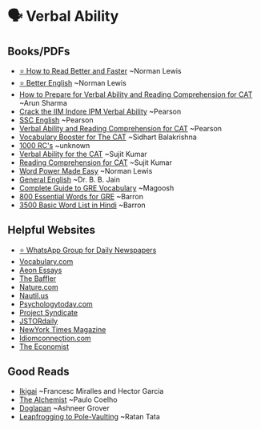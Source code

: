 # 🗣️ Verbal Ability

## Books/PDFs
- [⭐ How to Read Better and Faster](https://iimranchiacin-my.sharepoint.com/:b:/g/personal/ashish_ranjani22_iimranchi_ac_in/EaOcwebxt4dHqwsMDXlP7-QB1B3qKda5N-NUplUbwQH9Jg?e=zkiFof) ~Norman Lewis
- [⭐ Better English](https://iimranchiacin-my.sharepoint.com/:b:/g/personal/ashish_ranjani22_iimranchi_ac_in/ESew-01ZPqJClhB-US_9OQIBJ6c7_ZBjXSGPCd4SawujSA?e=0omWcO) ~Norman Lewis
- [How to Prepare for Verbal Ability and Reading Comprehension for CAT](https://drive.google.com/file/d/1qBtdjFsit-0fo861I6qU2hdzJ4lFpgQH/view?usp=drive_link) ~Arun Sharma
- [Crack the IIM Indore IPM Verbal Ability](https://drive.google.com/file/d/1iKixCuvmMK5xMJbnmAgtlGWgniUug2CN/view?usp=drive_link) ~Pearson
- [SSC English](https://drive.google.com/file/d/1GIpBxAuv4jzamH5OA5oyM_4RQAHO3tJc/view?usp=drive_link) ~Pearson
- [Verbal Ability and Reading Comprehension for CAT](https://drive.google.com/file/d/1iKixCuvmMK5xMJbnmAgtlGWgniUug2CN/view?usp=drive_link) ~Pearson
- [Vocabulary Booster for The CAT](https://drive.google.com/file/d/1lhc5BthS-VVyFmJZl8CIXMqpkTl2DFhK/view?usp=drive_link) ~Sidhart Balakrishna
- [1000 RC's](https://drive.google.com/file/d/1v4GfQNGyMgtqydikiKKTrSYJHK7Uj8EI/view?usp=drive_link) ~unknown
- [Verbal Ability for the CAT](https://drive.google.com/file/d/1ZhlQo8qlclr4XwBzEK0tpqDMZ2UXJr_S/view?usp=sharing) ~Sujit Kumar
- [Reading Comprehension for CAT](https://drive.google.com/file/d/18SCDRUDVxMJTWyavrZo18A5Minf4pDTs/view?usp=sharing) ~Sujit Kumar
- [Word Power Made Easy](https://drive.google.com/file/d/1GLUliAg4pgx7bqMIJeXknOuqbtP_vkCY/view) ~Norman Lewis
- [General English](https://drive.google.com/file/d/16iHLYngsVmagPaE__iYnpM1B3hL-yK72/view?usp=drive_link) ~Dr. B. B. Jain
- [Complete Guide to GRE Vocabulary](https://drive.google.com/file/d/1Ju8my4sfb3k8HZHeIfhb7HbunkItS7y8/view?usp=sharing) ~Magoosh
- [800 Essential Words for GRE](https://drive.google.com/file/d/1TSPTuQmVfdnvSt9RikH38FJ2EGffZW_9/view?usp=sharing) ~Barron
- [3500 Basic Word List in Hindi](https://drive.google.com/file/d/1mKOC4xkbEu4tKA0t6r8-uvrBcMQ_bZ9w/view?usp=sharing) ~Barron

## Helpful Websites
- [⭐ WhatsApp Group for Daily Newspapers](https://chat.whatsapp.com/IRDurMzppAmIPoh6dduyJJ)
- [Vocabulary.com](https://www.vocabulary.com/)
- [Aeon Essays](https://aeon.co/essays)
- [The Baffler](https://thebaffler.com/)
- [Nature.com](https://www.nature.com/)
- [Nautil.us](https://nautil.us/)
- [Psychologytoday.com](https://www.psychologytoday.com/)
- [Project Syndicate](https://www.project-syndicate.org/)
- [JSTORdaily](https://daily.jstor.org/)
- [NewYork Times Magazine](https://www.nytimes.com/international/section/magazine)
- [Idiomconnection.com](https://idiomconnection.com/)
- [The Economist](https://www.economist.com/)

## Good Reads
- [Ikigai](https://drive.google.com/file/d/1bffLM_1N_VTWRMbQ0RdhT1jejZBIg_yV/view?usp=drive_link) ~Francesc Miralles and Hector Garcia
- [The Alchemist](https://drive.google.com/file/d/1Inf-oZvMhHTCusvn2JeBI41j--Fj4ZVP/view?usp=drive_link) ~Paulo Coelho
- [Doglapan](https://drive.google.com/file/d/18np7w0dG90E5mSYpVmpSK_ZAH-544P0B/view?usp=drive_link) ~Ashneer Grover
- [Leapfrogging to Pole-Vaulting](https://drive.google.com/file/d/1kNZxiJRAKtOKRENcJs_GtFEAfqH5TcpD/view?usp=drive_link) ~Ratan Tata
